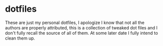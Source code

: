 # dotfiles

These are just my personal dotfiles, I apologize I know that not all the authors are properly attributed, this is a collection of tweaked dot files and I don't fully recall the source of all of them. At some later date I fully intend to clean them up.